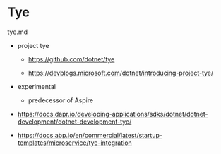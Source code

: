# Tye

tye.md

*   project tye

    *   https://github.com/dotnet/tye

    *   https://devblogs.microsoft.com/dotnet/introducing-project-tye/

*   experimental

    *   predecessor of Aspire

*   https://docs.dapr.io/developing-applications/sdks/dotnet/dotnet-development/dotnet-development-tye/

*   https://docs.abp.io/en/commercial/latest/startup-templates/microservice/tye-integration
